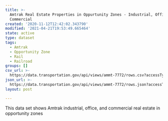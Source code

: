 ```yaml
---
title: >-
  Amtrak Real Estate Properties in Oppurtunity Zones - Industrial, Office and
  Commercial
created: '2020-11-12T12:42:02.343790'
modified: '2021-04-21T19:53:49.665464'
state: active
type: dataset
tags:
  - Amtrak
  - Opportunity Zone
  - Rail
  - Railroad
groups: []
csv_url: >-
  https://data.transportation.gov/api/views/ammt-7772/rows.csv?accessType=DOWNLOAD
json_url: >-
  https://data.transportation.gov/api/views/ammt-7772/rows.json?accessType=DOWNLOAD
layout: post

---
```

This data set shows Amtrak industrial, office, and commercial real estate in opportunity zones
